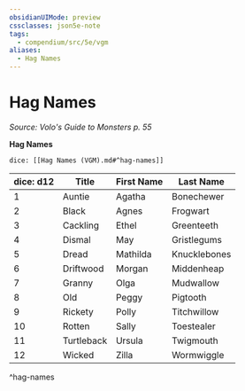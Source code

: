 ```yaml
---
obsidianUIMode: preview
cssclasses: json5e-note
tags:
  - compendium/src/5e/vgm
aliases:
  - Hag Names
---
```

# Hag Names
*Source: Volo's Guide to Monsters p. 55* 

**Hag Names**

`dice: [[Hag Names (VGM).md#^hag-names]]`

| dice: d12 | Title | First Name | Last Name |
|-----------|-------|------------|-----------|
| 1 | Auntie | Agatha | Bonechewer |
| 2 | Black | Agnes | Frogwart |
| 3 | Cackling | Ethel | Greenteeth |
| 4 | Dismal | May | Gristlegums |
| 5 | Dread | Mathilda | Knucklebones |
| 6 | Driftwood | Morgan | Middenheap |
| 7 | Granny | Olga | Mudwallow |
| 8 | Old | Peggy | Pigtooth |
| 9 | Rickety | Polly | Titchwillow |
| 10 | Rotten | Sally | Toestealer |
| 11 | Turtleback | Ursula | Twigmouth |
| 12 | Wicked | Zilla | Wormwiggle |
^hag-names
